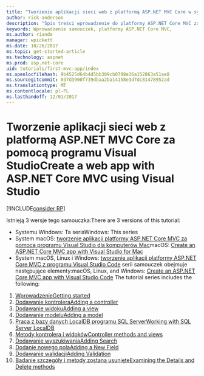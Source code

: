 ```yaml
---
title: "Tworzenie aplikacji sieci web z platformą ASP.NET MVC Core w systemie Windows"
author: rick-anderson
description: "Spis treści wprowadzenie do platformy ASP.NET Core MVC za pomocą programu Visual Studio w systemie Windows."
keywords: Wprowadzenie samouczek, platformy ASP.NET Core MVC,
ms.author: riande
manager: wpickett
ms.date: 10/26/2017
ms.topic: get-started-article
ms.technology: aspnet
ms.prod: asp.net-core
uid: tutorials/first-mvc-app/index
ms.openlocfilehash: 9b4525d64b4d5bb309cb0708e36a152863a51ae8
ms.sourcegitcommit: 037d3900f739dbaa2ba14158e3d7dc81478952ad
ms.translationtype: MT
ms.contentlocale: pl-PL
ms.lasthandoff: 12/01/2017
---
```

# <a name="create-a-web-app-with-aspnet-core-mvc-using-visual-studio"></a><span data-ttu-id="69412-104">Tworzenie aplikacji sieci web z platformą ASP.NET MVC Core za pomocą programu Visual Studio</span><span class="sxs-lookup"><span data-stu-id="69412-104">Create a web app with ASP.NET Core MVC using Visual Studio</span></span>

[!INCLUDE[consider RP](../../includes/razor.md)]

<span data-ttu-id="69412-105">Istnieją 3 wersje tego samouczka:</span><span class="sxs-lookup"><span data-stu-id="69412-105">There are 3 versions of this tutorial:</span></span>

* <span data-ttu-id="69412-106">Systemu Windows: Ta seria</span><span class="sxs-lookup"><span data-stu-id="69412-106">Windows: This series</span></span>
* <span data-ttu-id="69412-107">System macOS: [tworzenie aplikacji platformy ASP.NET Core MVC za pomocą programu Visual Studio dla komputerów Mac](xref:tutorials/first-mvc-app-mac/start-mvc)</span><span class="sxs-lookup"><span data-stu-id="69412-107">macOS: [Create an ASP.NET Core MVC app with Visual Studio for Mac](xref:tutorials/first-mvc-app-mac/start-mvc)</span></span>
* <span data-ttu-id="69412-108">System macOS, Linux i Windows: [tworzenie aplikacji platformy ASP.NET Core MVC z programu Visual Studio Code](xref:tutorials/first-mvc-app-xplat/start-mvc) serii samouczek obejmuje następujące elementy:</span><span class="sxs-lookup"><span data-stu-id="69412-108">macOS, Linux, and Windows: [Create an ASP.NET Core MVC app with Visual Studio Code](xref:tutorials/first-mvc-app-xplat/start-mvc) The tutorial series includes the following:</span></span>

1. [<span data-ttu-id="69412-109">Wprowadzenie</span><span class="sxs-lookup"><span data-stu-id="69412-109">Getting started</span></span>](start-mvc.md)
1. [<span data-ttu-id="69412-110">Dodawanie kontrolera</span><span class="sxs-lookup"><span data-stu-id="69412-110">Adding a controller</span></span>](adding-controller.md)
1. [<span data-ttu-id="69412-111">Dodawanie widoku</span><span class="sxs-lookup"><span data-stu-id="69412-111">Adding a view</span></span>](adding-view.md)
1. [<span data-ttu-id="69412-112">Dodawanie modelu</span><span class="sxs-lookup"><span data-stu-id="69412-112">Adding a model</span></span>](adding-model.md)
1. [<span data-ttu-id="69412-113">Praca z bazy danych LocalDB programu SQL Server</span><span class="sxs-lookup"><span data-stu-id="69412-113">Working with SQL Server LocalDB</span></span>](working-with-sql.md)
1. [<span data-ttu-id="69412-114">Metody kontrolera i widoków</span><span class="sxs-lookup"><span data-stu-id="69412-114">Controller methods and views</span></span>](controller-methods-views.md)
1. [<span data-ttu-id="69412-115">Dodawanie wyszukiwania</span><span class="sxs-lookup"><span data-stu-id="69412-115">Adding Search</span></span>](search.md)
1. [<span data-ttu-id="69412-116">Dodanie nowego pola</span><span class="sxs-lookup"><span data-stu-id="69412-116">Adding a New Field</span></span>](new-field.md)
1. [<span data-ttu-id="69412-117">Dodawanie walidacji</span><span class="sxs-lookup"><span data-stu-id="69412-117">Adding Validation</span></span>](validation.md)
1. [<span data-ttu-id="69412-118">Badanie szczegóły i metody zostaną usunięte</span><span class="sxs-lookup"><span data-stu-id="69412-118">Examining the Details and Delete methods</span></span>](details.md)
